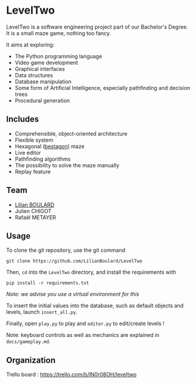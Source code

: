 # LevelTwo

LevelTwo is a software engineering project part of our Bachelor's Degree.  
It is a small maze game, nothing too fancy.

It aims at exploring:

- The Python programming language
- Video game development
- Graphical interfaces
- Data structures
- Database manipulation
- Some form of Artificial Intelligence, especially pathfinding and decision trees
- Procedural generation

## Includes

- Comprehensible, object-oriented architecture
- Flexible system
- Hexagonal ([bestagon](https://youtu.be/thOifuHs6eY)) maze
- Live editor
- Pathfinding algorithms
- The possibility to solve the maze manually
- Replay feature

## Team
- [Lilian BOULARD](https://lilian.boulard.fr/)
- Julien CHIGOT
- Rafaël METAYER

## Usage

To clone the git repository, use the git command

    git clone https://github.com/LilianBoulard/LevelTwo

Then, `cd` into the `LevelTwo` directory, and install the requirements with 

    pip install -r requirements.txt

*Note: we advise you use a virtual environment for this*

To insert the initial values into the database, such as default objects and levels, launch ``insert_all.py``.

Finally, open ``play.py`` to play and ``editor.py`` to edit/create levels !

Note: keyboard controls as well as mechanics are explained in ``docs/gameplay.md``.

## Organization

Trello board : https://trello.com/b/lN0r08OH/leveltwo
